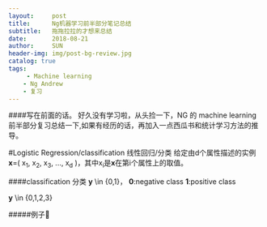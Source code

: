 ```yaml
---
layout:     post
title:      Ng机器学习前半部分笔记总结
subtitle:   拖拖拉拉的才想来总结
date:       2018-08-21
author:     SUN
header-img: img/post-bg-review.jpg
catalog: true
tags: 
	 - Machine learning
    - Ng Andrew
    - 复习
---
```


####写在前面的话。
好久没有学习啦，从头捡一下，NG 的 machine learning 前半部分复习总结一下,如果有经历的话，再加入一点西瓜书和统计学习方法的推导。

#Logistic Regression/classification 线性回归/分类
给定由d个属性描述的实例 **x**=( x<sub>1</sub>, x<sub>2</sub>, x<sub>3</sub>, ..., x<sub>d</sub> )，其中x<sub>i</sub>是**x**在第i个属性上的取值。

####classification	 分类
**y** \in {0,1}， **0**:negative class
					 **1**:positive class

**y** \in {0,1,2,3}

#####例子🌰



